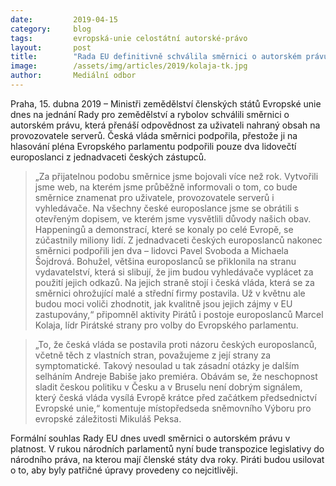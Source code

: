 ```yaml
---
date:         2019-04-15
category:     blog
tags:         evropská-unie celostátní autorské-právo
layout:       post
title:        "Rada EU definitivně schválila směrnici o autorském právu"
image:        /assets/img/articles/2019/kolaja-tk.jpg
author:       Mediální odbor
---
```

 

Praha, 15. dubna 2019 – Ministři zemědělství členských států Evropské unie dnes na jednání Rady pro zemědělství a rybolov schválili směrnici o autorském právu, která přenáší odpovědnost za uživateli nahraný obsah na provozovatele serverů. Česká vláda směrnici podpořila, přestože ji na hlasování pléna Evropského parlamentu podpořili pouze dva lidovečtí europoslanci z jednadvaceti českých zástupců.

> „Za přijatelnou podobu směrnice jsme bojovali více než rok. Vytvořili jsme web, na kterém jsme průběžně informovali o tom, co bude směrnice znamenat pro uživatele, provozovatele serverů i vyhledávače. Na všechny české europoslance jsme se obrátili s otevřeným dopisem, ve kterém jsme vysvětlili důvody našich obav. Happeningů a demonstrací, které se konaly po celé Evropě, se zúčastnily miliony lidí. Z jednadvaceti českých europoslanců nakonec směrnici podpořili jen dva – lidovci Pavel Svoboda a Michaela Šojdrová. Bohužel, většina europoslanců se přiklonila na stranu vydavatelství, která si slibují, že jim budou vyhledávače vyplácet za použití jejich odkazů. Na jejich straně stojí i česká vláda, která se za směrnici ohrožující malé a střední firmy postavila. Už v květnu ale budou moci voliči zhodnotit, jak kvalitně jsou jejich zájmy v EU zastupovány,“ připomněl aktivity Pirátů i postoje europoslanců Marcel Kolaja, lídr Pirátské strany pro volby do Evropského parlamentu.

> „To, že česká vláda se postavila proti názoru českých europoslanců, včetně těch z vlastních stran, považujeme z její strany za symptomatické. Takový nesoulad u tak zásadní otázky je dalším selháním Andreje Babiše jako premiéra. Obávám se, že neschopnost sladit českou politiku v Česku a v Bruselu není dobrým signálem, který česká vláda vysílá Evropě krátce před začátkem předsednictví Evropské unie,“ komentuje místopředseda sněmovního Výboru pro evropské záležitosti Mikuláš Peksa. 

Formální souhlas Rady EU dnes uvedl směrnici o autorském právu v platnost. V rukou národních parlamentů nyní bude transpozice legislativy do národního práva, na kterou mají členské státy dva roky. Piráti budou usilovat o to, aby byly patřičné úpravy provedeny co nejcitlivěji.
